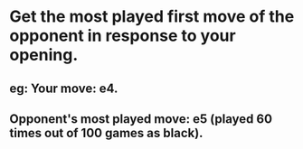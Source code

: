 # Get the most played first move of the opponent in response to your opening.
## eg: Your move: e4.
##     Opponent's most played move: e5 (played 60 times out of 100 games as black).

